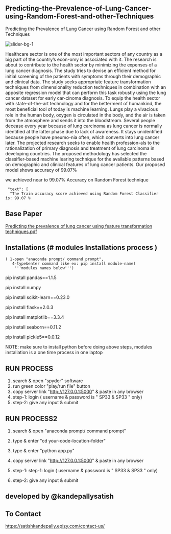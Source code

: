 ## Predicting-the-Prevalence-of-Lung-Cancer-using-Random-Forest-and-other-Techniques
Predicting the Prevalence of Lung Cancer using Random Forest and other Techniques

![slider-bg-1](https://user-images.githubusercontent.com/48377494/231847489-da3b1d31-ada3-4679-ab3d-19b881ad31a3.jpg)

Healthcare sector is one of the most important sectors of any country as a big part of the country’s econ-omy is associated with it. The research is about to contribute to the health sector by minimizing the expenses of a lung cancer diagnosis. The study tries to devise an efﬁcient method for initial screening of the patients with symptoms through their demographic and clinical data. The study seeks appropriate feature transformation techniques from dimensionality reduction techniques in combination with an apposite regression model that can perform this task robustly using the lung cancer dataset for early car-cinoma diagnosis. To equip the health sector with state-of-the-art technology and for the betterment of humankind, the most beneﬁcial tool of today is machine learning. Lungs play a vivacious role in the human body, oxygen is circulated in the body, and the air is taken from the atmosphere and sends it into the bloodstream. Several people decease every year because of lung carcinoma as lung cancer is normally identiﬁed at the latter phase due to lack of awareness. It stays unidentiﬁed because people have pneumo-nia often, which converts into lung cancer later. The projected research seeks to enable health profession-als to the rationalization of primary diagnosis and treatment of lung carcinoma in developing countries. The proposed methodology has selected the classifier-based machine learing technique for the available patterns based on demographic and clinical features of lung cancer patients. Our proposed model shows accuracy of 99.07%

we achieved near to 99.07% Accuracy on Random Forest technique

     "text": [
      "The Train accuracy score achieved using Random Forest Classifier is: 99.07 %
      
      
## Base Paper

[Predicting the prevalence of lung cancer using feature transformation techniques.pdf](https://github.com/kandepallysatish/Predicting-the-Prevalence-of-Lung-Cancer-using-Random-Forest-and-other-Techniques/files/11225295/Predicting.the.prevalence.of.lung.cancer.using.feature.transformation.techniques.pdf)


## Installations (# modules Installations process )
    ( 1-open "anaconda prompt/ command prompt",
       4-type&enter command like ex: pip install module-name) 
        '''modules names below''')

pip install pandas==1.1.5

pip install numpy 

pip install scikit-learn==0.23.0

pip install flask==2.0.3

pip install matplotlib==3.3.4

pip install seaborn==0.11.2

pip install pickle5==0.0.12


NOTE: make sure to install python before doing above steps, modules installation is a one time process in one laptop

## RUN PROCESS

1) search & open "spyder" software
2) run green color "play/run file" button
3) copy server link "http://127.0.0.1:5000" & paste in any browser
4) step-1: login ( username  & password is " SP33 & SP33 " only)
5) step-2: give any input & submit


## RUN PROCESS2

1) search & open "anaconda prompt/ command prompt"

2) type & enter "cd your-code-location-folder"

3) type & enter "python app.py"

4) copy server link "http://127.0.0.1:5000" & paste in any browser
5) step-1: step-1: login ( username  & password is " SP33 & SP33 " only)
6) step-2: give any input & submit



## developed by @kandepallysatish
## To Contact 
https://satishkandepally.epizy.com/contact-us/

